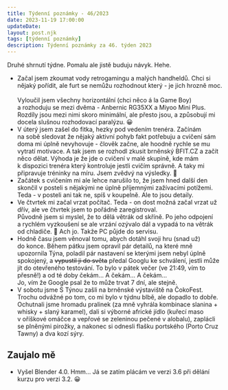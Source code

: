 ```yaml
---
title: Týdenní poznámky - 46/2023
date: 2023-11-19 17:00:00
updateDate:
layout: post.njk
tags: [týdenní poznámky]
description: Týdenní poznámky za 46. týden 2023
---
```


Druhé shrnutí týdne. Pomalu ale jistě buduju návyk. Hehe.

- Začal jsem zkoumat vody retrogamingu a malých handheldů. Chci si nějaký pořídit, ale furt se nemůžu rozhodnout který - je jich hrozně moc.  <br><br>
Vyloučil jsem všechny horizontální (chci něco á la Game Boy) a rozhoduju se mezi dvěma - Anbernic RG35XX a Miyoo Mini Plus. Rozdíly jsou mezi nimi skoro minimální, ale přesto jsou, a způsobují mi docela slušnou rozhodovací paralýzu. 😀
- V úterý jsem zašel do fitka, hezky pod vedením trenéra. Začínám na sobě sledovat že nějaký aktivní pohyb fakt potřebuju a cvičení sám doma mi úplně nevyhovuje - člověk začne, ale hoodně rychle se mu vytratí motivace. A tak jsem se rozhodl zkusit brněnský BFIT.CZ a začít něco dělat. Výhoda je že jde o cvičení v malé skupině, kde mám k dispozici trenéra který kontroluje jestli cvičím správně. A taky mi připravuje tréninky na míru. Jsem zvědvý na výsledky. 🙂
- Začátek s cvičením mi ale lehce narušilo to, že jsem hned další den skončil v posteli s nějakými ne úplně příjemnými zažívacími potížemi.  Teda - v posteli ani tak ne, spíš v koupelně. Ale to jsou detaily.
- Ve čtvrtek mi začal vrzat počítač. Teda - on dost možná začal vrzat už dřív, ale ve čtvrtek jsem to pořádně zaregistroval.  
Původně jsem si myslel, že to dělá větrák od skříně. Po jeho odpojení a rychlém vyzkoušení se ale vrzání ozývalo dál a vypadá to na větrák od chladiče. 🫤 Ach jo. Takže PC půjde do servisu.
- Hodně času jsem věnoval tomu, abych dotáhl svoji hru (snad už) do konce. Během pátku jsem opravil pár detailů, na které mně upozornila Týna, poladil pár nastavení se kterými jsem nebyl úplně spokojený, a ~~vypustil ji do světa~~ předal Googlu ke schválení, jestli může jít do otevřeného testování. To bylo v pátek večer (ve 21:49, vím to přesně!) a od té doby čekám… A čekám… A čekám…  
Jo, vím že Google psal že to může trvat 7 dní, ale stejně.
- V sobotu jsme S Týnou zašli na brněnské výstaviště na ČokoFest. Trochu odvážné po tom, co mi bylo v týdnu blbě, ale dopadlo to dobře. Ochutnali jsme hromadu pralinek (za mně vyhrála kombinace slanina + whisky + slaný karamel), dali si výborné africké jídlo (kuřecí maso v oříškové omáčce a vepřové se zeleninou pečené v alobalu), zaplácli se plněnými pirožky, a nakonec si odnesli flašku portského (Porto Cruz Tawny) a dva kozí sýry. 

## Zaujalo mě
- Vyšel Blender 4.0. Hmm… Já se zatím plácám ve verzi 3.6 při dělání kurzu pro verzi 3.2. 😀
